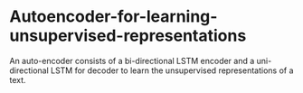 # Autoencoder-for-learning-unsupervised-representations
An auto-encoder consists of a bi-directional LSTM encoder and a uni-directional LSTM for decoder to learn the unsupervised representations of a text.
